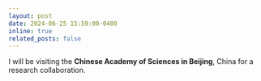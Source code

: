 ```yaml
---
layout: post
date: 2024-06-25 15:59:00-0400
inline: true
related_posts: false
---
```


I will be visiting the **Chinese Academy of Sciences in Beijing**, China for a research collaboration.

